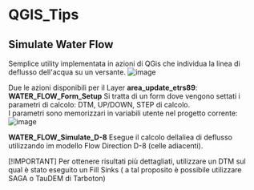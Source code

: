 # QGIS_Tips
 
## Simulate Water Flow
Semplice utility implementata in azioni di QGis che individua la linea di deflusso dell'acqua su un versante.
![image](https://github.com/bettellam/QGIS_Tips/assets/23143342/16bf10ae-1dca-406d-93de-956dbb0b44b5)

Due le azioni disponibili per il Layer **area_update_etrs89**:
**WATER_FLOW_Form_Setup**
 Si tratta di un form dove vengono settati i parametri di calcolo: DTM, UP/DOWN, STEP di calcolo.  
I parametri sono memorizzari in variabili utente nel progetto corrente: 
![image](https://github.com/bettellam/QGIS_Tips/assets/23143342/8952d823-9393-4abe-ba10-87f7b162b945)

**WATER_FLOW_Simulate_D-8**
 Esegue il calcolo dellaliea di deflusso utilizzando im modello Flow Direction D-8 (celle adiacenti).

[!IMPORTANT]
Per ottenere risultati più dettagliati, utilizzare un DTM sul qual è stato eseguito un Fill Sinks ( a tal proposito è possibile utilizzare SAGA o TauDEM di Tarboton)

